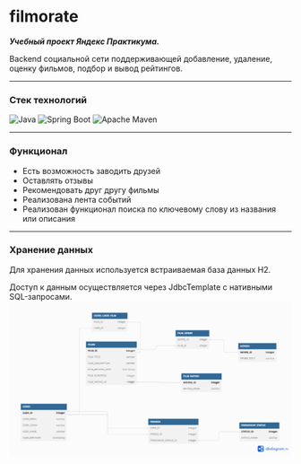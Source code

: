 # filmorate

***Учебный проект Яндекс Практикума.***

Backend социальной сети поддерживающей добавление, удаление, оценку фильмов, подбор и вывод рейтингов.

---
### Стек технологий

![Java](https://img.shields.io/badge/java-%23ED8B00.svg?style=for-the-badge&logo=java&logoColor=white)
![Spring Boot](https://img.shields.io/badge/spring%20Boot-%236DB33F.svg?style=for-the-badge&logo=spring&logoColor=white)
![Apache Maven](https://img.shields.io/badge/Apache%20Maven-C71A36?style=for-the-badge&logo=Apache%20Maven&logoColor=white)

---
### Функционал
- Есть возможность заводить друзей
- Оставлять отзывы
- Рекомендовать друг другу фильмы
- Реализована лента событий
- Реализован функционал поиска по ключевому слову из названия или описания

---
### Хранение данных

Для хранения данных используется встраиваемая база данных H2.

Доступ к данным осуществляется через JdbcTemplate с нативными SQL-запросами.
![ER](https://github.com/CHABNDHEANEE/java-filmorate/blob/main/ER.png?raw=true)

